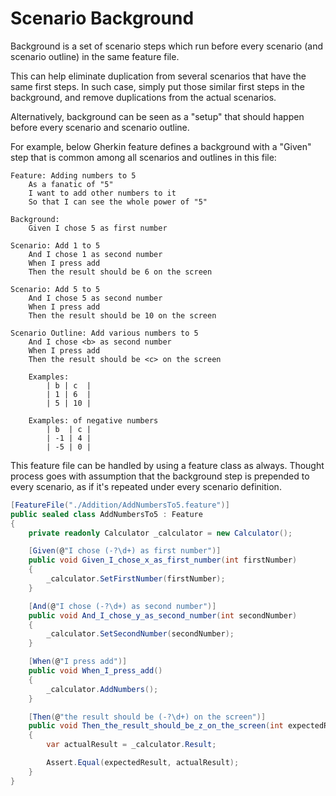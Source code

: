 # Scenario Background

Background is a set of scenario steps which run before every scenario (and scenario outline) in the same feature file.

This can help eliminate duplication from several scenarios that have the same first steps. In such case, simply put those similar first steps in the background, and remove duplications from the actual scenarios.

Alternatively, background can be seen as a "setup" that should happen before every scenario and scenario outline.

For example, below Gherkin feature defines a background with a "Given" step that is common among all scenarios and outlines in this file:

```Gherkin
Feature: Adding numbers to 5
    As a fanatic of "5"
    I want to add other numbers to it
    So that I can see the whole power of "5"

Background:
    Given I chose 5 as first number

Scenario: Add 1 to 5
    And I chose 1 as second number
    When I press add
    Then the result should be 6 on the screen

Scenario: Add 5 to 5
    And I chose 5 as second number
    When I press add
    Then the result should be 10 on the screen

Scenario Outline: Add various numbers to 5
    And I chose <b> as second number
    When I press add
    Then the result should be <c> on the screen

    Examples:
        | b | c  |
        | 1 | 6  |
        | 5 | 10 |

    Examples: of negative numbers
        | b  | c |
        | -1 | 4 |
        | -5 | 0 |
```

This feature file can be handled by using a feature class as always. Thought process goes with assumption that the background step is prepended to every scenario, as if it's repeated under every scenario definition.

```C#
[FeatureFile("./Addition/AddNumbersTo5.feature")]
public sealed class AddNumbersTo5 : Feature
{
    private readonly Calculator _calculator = new Calculator();

    [Given(@"I chose (-?\d+) as first number")]
    public void Given_I_chose_x_as_first_number(int firstNumber)
    {
        _calculator.SetFirstNumber(firstNumber);
    }

    [And(@"I chose (-?\d+) as second number")]
    public void And_I_chose_y_as_second_number(int secondNumber)
    {
        _calculator.SetSecondNumber(secondNumber);
    }

    [When(@"I press add")]
    public void When_I_press_add()
    {
        _calculator.AddNumbers();
    }

    [Then(@"the result should be (-?\d+) on the screen")]
    public void Then_the_result_should_be_z_on_the_screen(int expectedResult)
    {
        var actualResult = _calculator.Result;

        Assert.Equal(expectedResult, actualResult);
    }
}
```
